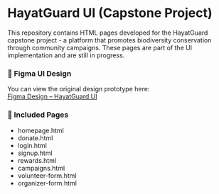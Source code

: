 # HayatGuard UI (Capstone Project)

This repository contains HTML pages developed for the HayatGuard capstone project - a platform that promotes biodiversity conservation through community campaigns. These pages are part of the UI implementation and are still in progress.

### 🔗 Figma UI Design
You can view the original design prototype here:  
[Figma Design – HayatGuard UI](https://www.figma.com/design/W8k9PLrW0g54WSTxtEu3UH/Homepage-draft-1st-Nov?node-id=0-1&p=f&t=USq3a4mdT8xfC7ck-0)

### 📄 Included Pages
- homepage.html
- donate.html
- login.html
- signup.html
- rewards.html
- campaigns.html
- volunteer-form.html
- organizer-form.html
